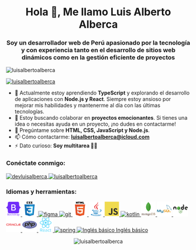 <h1 align="center">Hola 👋, Me llamo Luis Alberto Alberca</h1>
<h3 align="center">Soy un desarrollador web de Perú apasionado por la tecnología y con experiencia tanto en el desarrollo de sitios web dinámicos como en la gestión eficiente de proyectos</h3>

<p align="left">
  <img src="https://komarev.com/ghpvc/?username=luisalbertoalberca&label=Profile%20views&color=0e75b6&style=flat" alt="luisalbertoalberca" />
</p>

<p align="left">
  <a href="https://github.com/ryo-ma/github-profile-tropic">
    <img src="https://github-profile-tropic.vercel.app/?username=luisalbertoalberca" alt="luisalbertoalberca" />
  </a>
</p>

- 🌱 Actualmente estoy aprendiendo **TypeScript** y explorando el desarrollo de aplicaciones con **Node.js y React**. Siempre estoy ansioso por mejorar mis habilidades y mantenerme al día con las últimas tecnologías.
- 👯 Estoy buscando colaborar en **proyectos emocionantes**. Si tienes una idea o necesitas ayuda en un proyecto, ¡no dudes en contactarme!
- 💬 Pregúntame sobre **HTML, CSS, JavaScript y Node.js**.
- 📫 Cómo contactarme: **luisalbertoalberca@icloud.com**
- ⚡ Dato curioso: **Soy multitarea 🤹‍♂️**

<h3 align="left">Conéctate conmigo:</h3>
<p align="left">
  <a href="https://dev.to/devluisalberca" target="_blank">
    <img align="center" src="https://raw.githubusercontent.com/rahuldkjain/github-profile-readme-generator/master/src/images/icons/Social/devto.svg" alt="devluisalberca" height="30" width="40" />
  </a>
  <a href="https://linkedin.com/in/luisalbertoalberca" target="_blank">
    <img align="center" src="https://raw.githubusercontent.com/rahuldkjain/github-profile-readme-generator/master/src/images/icons/Social/linked-in-alt.svg" alt="luisalbertoalberca" height="30" width="40" />
  </a>
</p>

<h3 align="left">Idiomas y herramientas:</h3>
<p align="left">
  <a href="https://getbootstrap.com" target="_blank" rel="noreferrer">
    <img src="https://raw.githubusercontent.com/devicons/devicon/master/icons/bootstrap/bootstrap-plain-wordmark.svg" alt="bootstrap" width="40" height="40" />
  </a>
  <a href="https://www.w3schools.com/css/" target="_blank" rel="noreferrer">
    <img src="https://raw.githubusercontent.com/devicons/devicon/master/icons/css3/css3-original-wordmark.svg" alt="css3" width="40" height="40" />
  </a>
  <a href="https://www.figma.com/" target="_blank" rel="noreferrer">
    <img src="https://www.vectorlogo.zone/logos/figma/figma-icon.svg" alt="figma" width="40" height="40" />
  </a>
  <a href="https://git-scm.com/" target="_blank" rel="noreferrer">
    <img src="https://www.vectorlogo.zone/logos/git-scm/git-scm-icon.svg" alt="git" width="40" height="40" />
  </a>
  <a href="https://www.w3.org/html/" target="_blank" rel="noreferrer">
    <img src="https://raw.githubusercontent.com/devicons/devicon/master/icons/html5/html5-original-wordmark.svg" alt="html5" width="40" height="40" />
  </a>
  <a href="https://www.java.com" target="_blank" rel="noreferrer">
    <img src="https://raw.githubusercontent.com/devicons/devicon/master/icons/java/java-original.svg" alt="java" width="40" height="40" />
  </a>
  <a href="https://developer.mozilla.org/en-US/docs/Web/JavaScript" target="_blank" rel="noreferrer">
    <img src="https://raw.githubusercontent.com/devicons/devicon/master/icons/javascript/javascript-original.svg" alt="javascript" width="40" height="40" />
  </a>
  <a href="https://kotlinlang.org" target="_blank" rel="noreferrer">
    <img src="https://www.vectorlogo.zone/logos/kotlinlang/kotlinlang-icon.svg" alt="kotlin" width="40" height="40" />
  </a>
  <a href="https://www.mongodb.com/" target="_blank" rel="noreferrer">
    <img src="https://raw.githubusercontent.com/devicons/devicon/master/icons/mongodb/mongodb-original-wordmark.svg" alt="mongodb" width="40" height="40" />
  </a>
  <a href="https://www.mysql.com/" target="_blank" rel="noreferrer">
    <img src="https://raw.githubusercontent.com/devicons/devicon/master/icons/mysql/mysql-original-wordmark.svg" alt="mysql" width="40" height="40" />
  </a>
  <a href="https://nodejs.org" target="_blank" rel="noreferrer">
    <img src="https://raw.githubusercontent.com/devicons/devicon/master/icons/nodejs/nodejs-original-wordmark.svg" alt="nodejs" width="40" height="40" />
  </a>
  <a href="https://www.oracle.com/" target="_blank" rel="noreferrer">
    <img src="https://raw.githubusercontent.com/devicons/devicon/master/icons/oracle/oracle-original.svg" alt="oracle" width="40" height="40" />
  </a>
  <a href="https://www.php.net" target="_blank" rel="noreferrer">
    <img src="https://raw.githubusercontent.com/devicons/devicon/master/icons/php/php-original.svg" alt="php" width="40" height="40" />
  </a>
  <a href="https://reactjs.org/" target="_blank" rel="noreferrer">
    <img src="https://raw.githubusercontent.com/devicons/devicon/master/icons/react/react-original-wordmark.svg" alt="react" width="40" height="40" />
  </a>
  <a href="https://spring.io/" target="_blank" rel="noreferrer">
    <img src="https://www.vectorlogo.zone/logos/springio/springio-icon.svg" alt="spring" width="40" height="40" />
  </a>
  <a href="#" target="_blank" rel="noreferrer">
    <img src="https://img.icons8.com/color/48/000000/english.png" alt="Inglés básico" width="40" height="40" />
    Inglés básico
  </a>
</p>

<p align="center">
  <img src="https://github-readme-stats.vercel.app/api?username=luisalbertoalberca&show_icons=true&locale=en" alt="luisalbertoalberca" />
</p>


